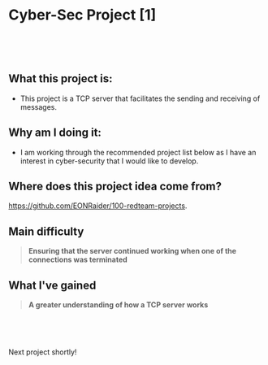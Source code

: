 # Cyber-Sec Project [1]

&nbsp;

&nbsp;

## What this project is:

- This project is a TCP server that facilitates the sending and receiving of messages.

## Why am I doing it:

- I am working through the recommended project list below as I have an interest in cyber-security that I would like to develop.

## Where does this project idea come from?

https://github.com/EONRaider/100-redteam-projects.

## Main difficulty

> **Ensuring that the server continued working when one of the connections was terminated**

## What I've gained

> **A greater understanding of how a TCP server works**

&nbsp;

&nbsp;

Next project shortly!

​

